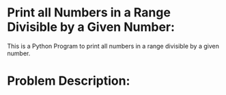 # Print all Numbers in a Range Divisible by a Given Number:
This is a Python Program to print all numbers in a range divisible by a given number.

# Problem Description:
